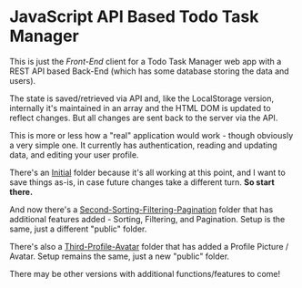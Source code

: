 # JavaScript API Based Todo Task Manager

This is just the _Front-End_ client for a Todo Task Manager web app with a REST API based Back-End (which has some database storing the data and users).

The state is saved/retrieved via API and, like the LocalStorage version, internally it's maintained in an array and the HTML DOM is updated to reflect changes. But all changes are sent back to the server via the API.

This is more or less how a "real" application would work - though obviously a very simple one. It currently has authentication, reading and updating data, and editing your user profile.

There's an [Initial](https://github.com/sansbacher/todo-task-manager/tree/master/API-Based/Initial) folder because it's all working at this point, and I want to save things as-is, in case future changes take a different turn. **So start there.**

And now there's a [Second-Sorting-Filtering-Pagination](https://github.com/sansbacher/todo-task-manager/tree/master/API-Based/Second-Sorting-Filtering-Pagination) folder that has additional features added - Sorting, Filtering, and Pagination. Setup is the same, just a different "public" folder.

There's also a [Third-Profile-Avatar](https://github.com/sansbacher/todo-task-manager/tree/master/API-Based/Third-Profile-Avatar) folder that has added a Profile Picture / Avatar. Setup remains the same, just a new "public" folder.

There may be other versions with additional functions/features to come!
